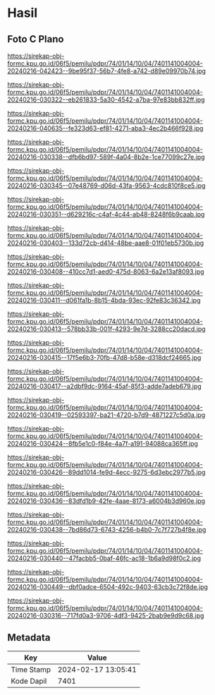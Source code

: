 # Hasil

## Foto C Plano

https://sirekap-obj-formc.kpu.go.id/06f5/pemilu/pdpr/74/01/14/10/04/7401141004004-20240216-042423--9be95f37-56b7-4fe8-a742-d89e09970b74.jpg

https://sirekap-obj-formc.kpu.go.id/06f5/pemilu/pdpr/74/01/14/10/04/7401141004004-20240216-030322--eb261833-5a30-4542-a7ba-97e83bb832ff.jpg

https://sirekap-obj-formc.kpu.go.id/06f5/pemilu/pdpr/74/01/14/10/04/7401141004004-20240216-040635--fe323d63-ef81-4271-aba3-4ec2b466f928.jpg

https://sirekap-obj-formc.kpu.go.id/06f5/pemilu/pdpr/74/01/14/10/04/7401141004004-20240216-030338--dfb6bd97-589f-4a04-8b2e-1ce77099c27e.jpg

https://sirekap-obj-formc.kpu.go.id/06f5/pemilu/pdpr/74/01/14/10/04/7401141004004-20240216-030345--07e48769-d06d-43fa-9563-4cdc810f8ce5.jpg

https://sirekap-obj-formc.kpu.go.id/06f5/pemilu/pdpr/74/01/14/10/04/7401141004004-20240216-030351--d629216c-c4af-4c44-ab48-8248f6b9caab.jpg

https://sirekap-obj-formc.kpu.go.id/06f5/pemilu/pdpr/74/01/14/10/04/7401141004004-20240216-030403--133d72cb-d414-48be-aae8-01f01eb5730b.jpg

https://sirekap-obj-formc.kpu.go.id/06f5/pemilu/pdpr/74/01/14/10/04/7401141004004-20240216-030408--410cc7d1-aed0-475d-8063-6a2e13af8093.jpg

https://sirekap-obj-formc.kpu.go.id/06f5/pemilu/pdpr/74/01/14/10/04/7401141004004-20240216-030411--d061fa1b-8b15-4bda-93ec-92fe83c36342.jpg

https://sirekap-obj-formc.kpu.go.id/06f5/pemilu/pdpr/74/01/14/10/04/7401141004004-20240216-030413--578bb33b-001f-4293-9e7d-3288cc20dacd.jpg

https://sirekap-obj-formc.kpu.go.id/06f5/pemilu/pdpr/74/01/14/10/04/7401141004004-20240216-030415--17f5e6b3-70fb-47d8-b58e-d318dcf24665.jpg

https://sirekap-obj-formc.kpu.go.id/06f5/pemilu/pdpr/74/01/14/10/04/7401141004004-20240216-030417--a2dbf9dc-9164-45af-85f3-adde7adeb679.jpg

https://sirekap-obj-formc.kpu.go.id/06f5/pemilu/pdpr/74/01/14/10/04/7401141004004-20240216-030419--02593397-ba21-4720-b7d9-4871227c5d0a.jpg

https://sirekap-obj-formc.kpu.go.id/06f5/pemilu/pdpr/74/01/14/10/04/7401141004004-20240216-030424--8fb5e1c0-f84e-4a7f-a191-94088ca365ff.jpg

https://sirekap-obj-formc.kpu.go.id/06f5/pemilu/pdpr/74/01/14/10/04/7401141004004-20240216-030426--89dd1014-fe9d-4ecc-9275-6d3ebc2977b5.jpg

https://sirekap-obj-formc.kpu.go.id/06f5/pemilu/pdpr/74/01/14/10/04/7401141004004-20240216-030436--83dfd1b9-42fe-4aae-8173-a6004b3d960e.jpg

https://sirekap-obj-formc.kpu.go.id/06f5/pemilu/pdpr/74/01/14/10/04/7401141004004-20240216-030438--7bd86d73-6743-4256-b4b0-7c7f727b4f8e.jpg

https://sirekap-obj-formc.kpu.go.id/06f5/pemilu/pdpr/74/01/14/10/04/7401141004004-20240216-030440--47facbb5-0baf-46fc-ac18-1b6a9d98f0c2.jpg

https://sirekap-obj-formc.kpu.go.id/06f5/pemilu/pdpr/74/01/14/10/04/7401141004004-20240216-030449--dbf0adce-6504-492c-9403-63cb3c72f8de.jpg

https://sirekap-obj-formc.kpu.go.id/06f5/pemilu/pdpr/74/01/14/10/04/7401141004004-20240216-030316--717fd0a3-9706-4df3-9425-2bab9e9d9c68.jpg


## Metadata

| Key        | Value               |
| ---------- | ------------------- |
| Time Stamp | 2024-02-17 13:05:41 |
| Kode Dapil | 7401                |



